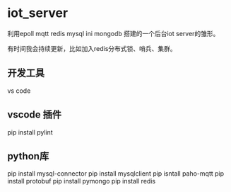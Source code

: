 # iot_server
利用epoll mqtt redis mysql ini mongodb 搭建的一个后台iot server的雏形。

有时间我会持续更新，比如加入redis分布式锁、哨兵、集群。

## 开发工具
vs code

## vscode 插件
pip install pylint

## python库
 pip install mysql-connector
 pip install mysqlclient
 pip isntall paho-mqtt
 pip install protobuf
 pip install pymongo
 pip install redis
